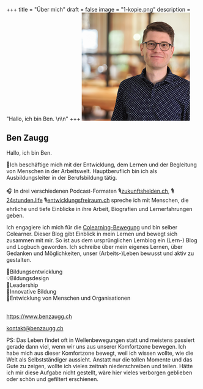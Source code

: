 +++
title = "Über mich"
draft = false
image = "1-kopie.png"
description = "Hallo, ich bin Ben. \n\n"
+++
![](1-kopie.png)

## Ben Zaugg

Hallo, ich bin Ben. 

🌱Ich beschäftige mich mit der Entwicklung, dem Lernen und der Begleitung von Menschen in der Arbeitswelt. Hauptberuflich bin ich als Ausbildungsleiter in der Berufsbildung tätig.\
\
🎧 In drei verschiedenen Podcast-Formaten 🎙️[zukunftshelden.ch](https://zukunftshelden.podigee.io), 🎙️[24stunden.life](https://24stunden.podigee.io)  🎙️[entwicklungsfreiraum.ch](https://entwicklungsfreiraum.podigee.io) spreche ich mit Menschen, die ehrliche und tiefe Einblicke in ihre Arbeit, Biografien und Lernerfahrungen geben. 

Ich engagiere ich mich für die [Colearning-Bewegung](https://www.colearning.org/) und bin selber Colearner. Dieser Blog gibt Einblick in mein Lernen und bewegt sich zusammen mit mir. So ist aus dem ursprünglichen Lernblog ein (Lern-) Blog und Logbuch geworden. Ich schreibe über mein eigenes Lernen, über Gedanken und Möglichkeiten, unser (Arbeits-)Leben bewusst und aktiv zu gestalten.  

🚀Bildungsentwicklung\
💡Bildungsdesign\
🌟Leadership\
💭Innovative Bildung\
🧭Entwicklung von Menschen und Organisationen

\
<https://www.benzaugg.ch>

kontakt@benzaugg.ch

PS: Das Leben findet oft in Wellenbewegungen statt und meistens passiert gerade dann viel, wenn wir uns aus unserer Komfortzone bewegen. Ich habe mich aus dieser Komfortzone bewegt, weil ich wissen wollte, wie die Welt als Selbstständiger aussieht. Anstatt nur die tollen Momente und das Gute zu zeigen, wollte ich vieles zeitnah niederschreiben und teilen. Hätte ich mir diese Aufgabe nicht gestellt, wäre hier vieles verborgen geblieben oder schön und gefiltert erschienen.